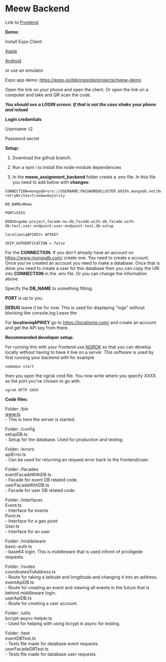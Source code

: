 
# Meew Backend

Link to [Frontend](https://github.com/Bringordie/meew_eventmap_frontend)

****Demo:****

Install Expo Client: 

[Apple](https://apps.apple.com/us/app/expo-client/id982107779)

[Android](https://play.google.com/store/apps/details?id=host.exp.exponent&hl=en&gl=US)

or use an emulator

Expo app demo:
https://expo.io/@bringordie/projects/meew-demo

Open the link on your phone and open the client. Or open the link on a computer and take and QR scan the code.

***You should see a LOGIN screen. If that is not the case shake your phone and reload***

**Login credentials**

Username: t2

Password secret



****Setup:****

1. Download the github branch.
2. Run a npm i to install the node-module dependencies

3. In the **meew_assignment_backend** folder create a .env file. In this file you need to add below with **changes**:
```
CONNECTION=mongodb+srv://USERNAME:PASSWORD@CLUSTER.601hh.mongodb.net/DATABASE?retryWrites=true&w=majority

DB_NAME=Meew

PORT=5555

DEBUG=game-project,facade-no-db,facade-with-db,facade-with-db:test,user-endpoint,user-endpoint-test,db-setup

locationiqAPIKEY= APIKEY

SKIP_AUTHENTICATION = false
```

For the **CONNECTION**. If you don't already have an account on https://www.mongodb.com/ create one.
You need to create a account. Once you've created an account you need to make a database. Once that is done you need to create a user for this database then you can copy the URI into **CONNECTION** in the .env file. Or you can change the information above.

Specify the **DB_NAME** to something fitting.

**PORT** is up to you.

**DEBUG** leave it be for now. This is used for displaying "logs" without blocking like console.log
Leave the 

For **locationiqAPIKEY** go to https://locationiq.com/ and create an account and get the API key from there.


****Recommended developer setup:****

For running this with your frontend use [NGROK](https://ngrok.com/) so that you can develop locally without having to have it live on a server.
This software is used by first running your backend with for example
```
nodemon start
```
then you open the ngrok cmd file.
You now write where you specify XXXX as the port you've chosen to go with.
```
ngrok HTTP XXXX
```

****Code files:****

Folder: /bin  
  www.ts  
    - This is here the server is started.  

Folder: /config  
  setupDB.ts  
    - Setup for the database. Used for production and testing.  
    
Folder: /errors  
  apiError.ts  
    - Can be used for returning an request error back to the frontend/user.  

Folder: /facades  
  eventFacadeWithDB.ts  
    - Facade for event DB related code.  
  userFacadeWithDB.ts  
    - Facade for user DB related code.  

Folder: /interfaces  
  Event.ts  
    - Interface for events  
  Point.ts  
    - Interface for a geo point  
  User.ts  
    - Interface for an user  

Folder: /middelware  
  basic-auth.ts  
    - base64 login. This is middleware that is used infront of priviligede requests.  

Folder: /routes  
  coordinatesToAddress.ts  
    - Route for taking a latitude and longtitude and changing it into an address.  
  eventApiDB.ts  
    - Route for creating an event and viewing all events in the future that is behind middleware login.  
  userApiDB.ts  
    - Route for creating a user account.  

Folder: /utils  
  bcrypt-async-helper.ts  
    - Used for helping with using bcrypt in async for testing.  

Folder: /test  
  eventDBTest.ts  
    - Tests file made for database event requests.  
  userFacadeDBTest.ts  
    - Tests file made for database user requests.  
